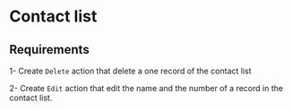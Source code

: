 # Contact list

## Requirements

1- Create `Delete` action that delete a one record of the contact list

2- Create `Edit` action that edit the name and the number of a record in the contact list.





